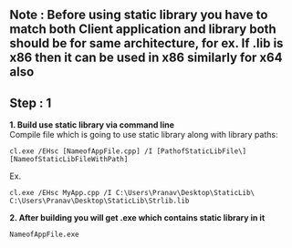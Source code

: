 ## Note : Before using static library you have to match both Client application and library both should be for same architecture, for ex. If .lib is x86 then it can be used in x86 similarly for x64 also
## Step : 1  
**1. Build use static library via command line**  
Compile file which is going to use static library along with library paths:
```
cl.exe /EHsc [NameofAppFile.cpp] /I [PathofStaticLibFile\] [NameofStaticLibFileWithPath]
```
Ex.
```
cl.exe /EHsc MyApp.cpp /I C:\Users\Pranav\Desktop\StaticLib\ C:\Users\Pranav\Desktop\StaticLib\Strlib.lib
```
**2. After building you will get .exe which contains static library in it**
```
NameofAppFile.exe
```
